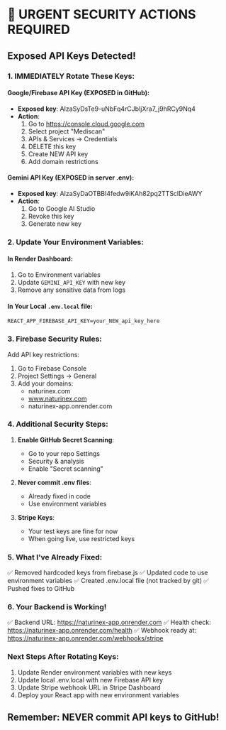 # 🚨 URGENT SECURITY ACTIONS REQUIRED

## Exposed API Keys Detected!

### 1. IMMEDIATELY Rotate These Keys:

#### Google/Firebase API Key (EXPOSED in GitHub):
- **Exposed key**: AIzaSyDsTe9-uNbFq4rCJbIjXra7_j9hRCy9Nq4
- **Action**: 
  1. Go to https://console.cloud.google.com
  2. Select project "Mediscan"
  3. APIs & Services → Credentials
  4. DELETE this key
  5. Create NEW API key
  6. Add domain restrictions

#### Gemini API Key (EXPOSED in server .env):
- **Exposed key**: AIzaSyDaOTBBI4fedw9iKAh82pq2TTSclDieAWY
- **Action**:
  1. Go to Google AI Studio
  2. Revoke this key
  3. Generate new key

### 2. Update Your Environment Variables:

#### In Render Dashboard:
1. Go to Environment variables
2. Update `GEMINI_API_KEY` with new key
3. Remove any sensitive data from logs

#### In Your Local `.env.local` file:
```
REACT_APP_FIREBASE_API_KEY=your_NEW_api_key_here
```

### 3. Firebase Security Rules:

Add API key restrictions:
1. Go to Firebase Console
2. Project Settings → General
3. Add your domains:
   - naturinex.com
   - www.naturinex.com
   - naturinex-app.onrender.com

### 4. Additional Security Steps:

1. **Enable GitHub Secret Scanning**:
   - Go to your repo Settings
   - Security & analysis
   - Enable "Secret scanning"

2. **Never commit .env files**:
   - Already fixed in code
   - Use environment variables

3. **Stripe Keys**:
   - Your test keys are fine for now
   - When going live, use restricted keys

### 5. What I've Already Fixed:

✅ Removed hardcoded keys from firebase.js
✅ Updated code to use environment variables
✅ Created .env.local file (not tracked by git)
✅ Pushed fixes to GitHub

### 6. Your Backend is Working!

✅ Backend URL: https://naturinex-app.onrender.com
✅ Health check: https://naturinex-app.onrender.com/health
✅ Webhook ready at: https://naturinex-app.onrender.com/webhooks/stripe

### Next Steps After Rotating Keys:

1. Update Render environment variables with new keys
2. Update local .env.local with new Firebase API key
3. Update Stripe webhook URL in Stripe Dashboard
4. Deploy your React app with new environment variables

## Remember: NEVER commit API keys to GitHub!